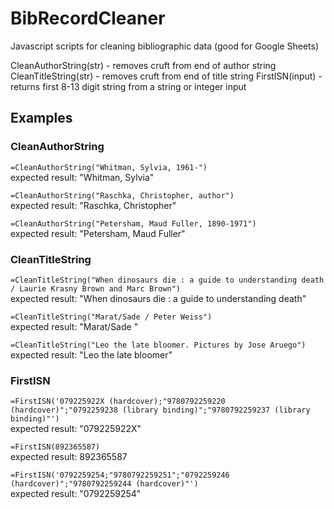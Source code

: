 # BibRecordCleaner
Javascript scripts for cleaning bibliographic data (good for Google Sheets)

CleanAuthorString(str) - removes cruft from end of author string
CleanTitleString(str) - removes cruft from end of title string
FirstISN(input) - returns first 8-13 digit string from a string or integer input

## Examples
### CleanAuthorString
`=CleanAuthorString("Whitman, Sylvia, 1961-")`   
expected result: "Whitman, Sylvia"

`=CleanAuthorString("Raschka, Christopher, author")`   
expected result: "Raschka, Christopher"

`=CleanAuthorString("Petersham, Maud Fuller, 1890-1971")`  
expected result: "Petersham, Maud Fuller"

### CleanTitleString
`=CleanTitleString("When dinosaurs die : a guide to understanding death / Laurie Krasny Brown and Marc Brown")`  
expected result: "When dinosaurs die : a guide to understanding death"  

`=CleanTitleString("Marat/Sade / Peter Weiss")`  
expected result: "Marat/Sade "  

`=CleanTitleString("Leo the late bloomer. Pictures by Jose Aruego")`  
expected result: "Leo the late bloomer"  

### FirstISN
`=FirstISN('079225922X (hardcover);"9780792259220 (hardcover)";"0792259238 (library binding)";"9780792259237 (library binding)"')`  
expected result: "079225922X"  

`=FirstISN(892365587)`  
expected result: 892365587  

`=FirstISN('0792259254;"9780792259251";"0792259246 (hardcover)";"9780792259244 (hardcover)"')`  
expected result: "0792259254"  

